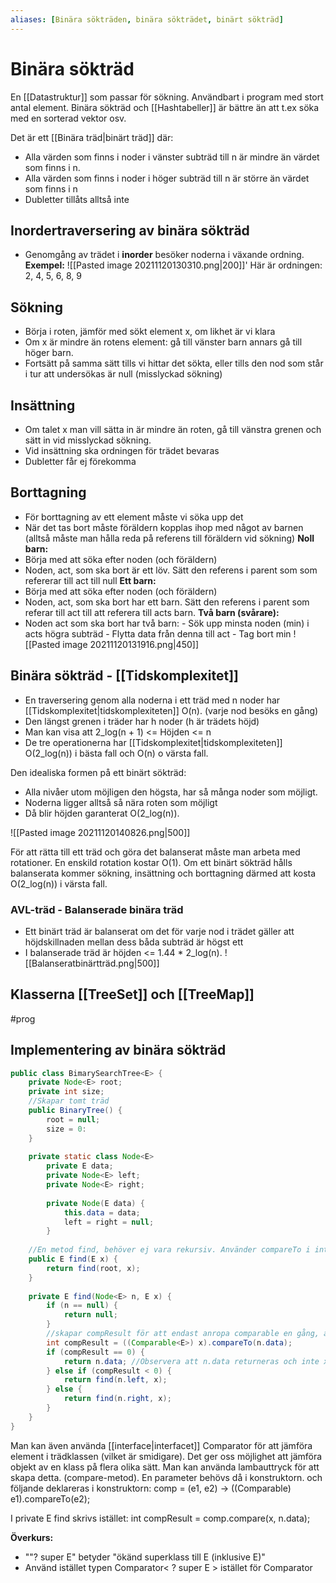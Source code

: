 ```yaml
---
aliases: [Binära sökträden, binära sökträdet, binärt sökträd]
---
```

# Binära sökträd
En [[Datastruktur]] som passar för sökning.
Användbart i program med stort antal element. Binära sökträd och [[Hashtabeller]] är bättre än att t.ex söka med en sorterad vektor osv. 

Det är ett [[Binära träd|binärt träd]] där:
- Alla värden som finns i noder i vänster subträd till n är mindre än värdet som finns i n. 
- Alla värden som finns i noder i höger subträd till n är större än värdet som finns i n 
- Dubletter tillåts alltså inte

## Inordertraversering av binära sökträd 
- Genomgång av trädet i **inorder** besöker noderna i växande ordning. 
**Exempel:**
![[Pasted image 20211120130310.png|200]]'
Här är ordningen: 2, 4, 5, 6, 8, 9

## Sökning
- Börja i roten, jämför med sökt element x, om likhet är vi klara
- Om x är mindre än rotens element: gå till vänster barn annars gå till höger barn.
- Fortsätt på samma sätt tills vi hittar det sökta, eller tills den nod som står i tur att undersökas är null (misslyckad sökning)

## Insättning
- Om talet x man vill sätta in är mindre än roten, gå till vänstra grenen och sätt in vid misslyckad sökning. 
- Vid insättning ska ordningen för trädet bevaras
- Dubletter får ej förekomma

## Borttagning
- För borttagning av ett element måste vi söka upp det
- När det tas bort måste föräldern kopplas ihop med något av barnen (alltså måste man hålla reda på referens till föräldern vid sökning)
**Noll barn:**
- Börja med att söka efter noden (och föräldern)
- Noden, act, som ska bort är ett löv. Sätt den referens i parent som som refererar till act till null
**Ett barn:**
- Börja med att söka efter noden (och föräldern)
- Noden, act, som ska bort har ett barn. Sätt den referens i parent som referar till act till att referera till acts barn.
**Två barn (svårare):**
- Noden act som ska bort har två barn:
 		- Sök upp minsta noden (min) i acts högra subträd
 		- Flytta data från denna till act
 		- Tag bort min
 ![[Pasted image 20211120131916.png|450]]
 
## Binära sökträd - [[Tidskomplexitet]]
- En traversering genom alla noderna i ett träd med n noder har [[Tidskomplexitet|tidskomplexiteten]] O(n). (varje nod besöks en gång)
- Den längst grenen i träder har h noder (h är trädets höjd)
- Man kan visa att 2_log(n + 1) <= Höjden <= n
- De tre operationerna har [[Tidskomplexitet|tidskomplexiteten]] O(2_log(n)) i bästa fall och O(n) o värsta fall.

Den idealiska formen på ett binärt sökträd:
- Alla nivåer utom möjligen den högsta, har så många noder som möjligt.
- Noderna ligger alltså så nära roten som möjligt
- Då blir höjden garanterat O(2_log(n)).

![[Pasted image 20211120140826.png|500]]

För att rätta till ett träd och göra det balanserat måste man arbeta med rotationer.
En enskild rotation kostar O(1).
Om ett binärt sökträd hålls balanserata kommer sökning, insättning och borttagning därmed att kosta O(2_log(n)) i värsta fall. 

### AVL-träd - Balanserade binära träd
- Ett binärt träd är balanserat om det för varje nod i trädet gäller att höjdskillnaden mellan dess båda subträd är högst ett
- I balanserade träd är höjden <= 1.44 * 2_log(n).
![[Balanseratbinärtträd.png|500]]

## Klasserna [[TreeSet]] och [[TreeMap]]
#prog 

## Implementering av binära sökträd
```java
public class BimarySearchTree<E> {
	private Node<E> root;
	private int size;
	//Skapar tomt träd
	public BinaryTree() {
		root = null;
		size = 0:
	}
	
	private static class Node<E>
		private E data;
		private Node<E> left;
		private Node<E> right;
		
		private Node(E data) {
			this.data = data;
			left = right = null;
		}
	
	//En metod find, behöver ej vara rekursiv. Använder compareTo i interfacet Comparable (Används också i add och remove för att jämföra)
	public E find(E x) {
		return find(root, x);
	}
	
	private E find(Node<E> n, E x) {
		if (n == null) {
			return null;
		}
		//skapar compResult för att endast anropa comparable en gång, annars fel
		int compResult = ((Comparable<E>) x).compareTo(n.data); 
		if (compResult == 0) {
			return n.data; //Observera att n.data returneras och inte x ...
		} else if (compResult < 0) {
			return find(n.left, x);
		} else {
			return find(n.right, x);
		}
	}		
}
```
Man kan även använda [[interface|interfacet]] Comparator för att jämföra element i trädklassen (vilket är smidigare). 
Det ger oss möjlighet att jämföra objekt av en klass på flera olika sätt. Man kan använda lambauttryck för att skapa detta. (compare-metod).
En parameter behövs då i konstruktorn. och följande deklareras i konstruktorn:
comp = (e1, e2) -> ((Comparable<E>) e1).compareTo(e2);

I private E find skrivs istället:
int compResult = comp.compare(x, n.data);

**Överkurs:** 
- ""? super E" betyder "ökänd superklass till E (inklusive E)"
- Använd istället typen Comparator< ? super E > istället för Comparator<E>







